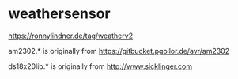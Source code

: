 # weathersensor
https://ronnylindner.de/tag/weatherv2


am2302.* is originally from https://gitbucket.pgollor.de/avr/am2302

ds18x20lib.* is originally from http://www.sicklinger.com

